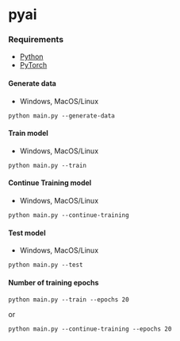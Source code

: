 # pyai

### Requirements
* [Python](https://www.python.org)
* [PyTorch](https://nodejs.org) 

#### Generate data
* Windows, MacOS/Linux
```
python main.py --generate-data
```
#### Train model
* Windows, MacOS/Linux
```
python main.py --train
```
#### Continue Training model
* Windows, MacOS/Linux
```
python main.py --continue-training
```
#### Test model
* Windows, MacOS/Linux
```
python main.py --test
```
#### Number of training epochs
```
python main.py --train --epochs 20
```
or
```
python main.py --continue-training --epochs 20
```
